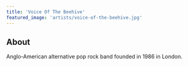 ```yaml
---
title: 'Voice Of The Beehive'
featured_image: 'artists/voice-of-the-beehive.jpg'
---
```


## About

Anglo-American alternative pop rock band founded in 1986 in London.
